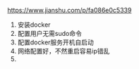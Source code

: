 https://www.jianshu.com/p/fa086e0c5339
1. 安装docker
2. 配置用户无需sudo命令
3. 配置docker服务开机自启动
4. 网络配置好，不然重启容易ip错乱
5. 